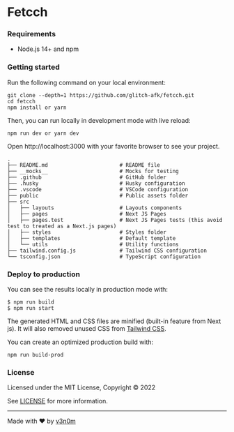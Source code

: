# Fetcch

### Requirements

- Node.js 14+ and npm

### Getting started

Run the following command on your local environment:

```shell
git clone --depth=1 https://github.com/glitch-afk/fetcch.git 
cd fetcch
npm install or yarn
```

Then, you can run locally in development mode with live reload:

```shell
npm run dev or yarn dev
```

Open http://localhost:3000 with your favorite browser to see your project.

```shell
.
├── README.md                       # README file
├── __mocks__                       # Mocks for testing
├── .github                         # GitHub folder
├── .husky                          # Husky configuration
├── .vscode                         # VSCode configuration
├── public                          # Public assets folder
├── src
│   ├── layouts                     # Layouts components
│   ├── pages                       # Next JS Pages
│   ├── pages.test                  # Next JS Pages tests (this avoid test to treated as a Next.js pages)
│   ├── styles                      # Styles folder
│   ├── templates                   # Default template
│   └── utils                       # Utility functions
├── tailwind.config.js              # Tailwind CSS configuration
└── tsconfig.json                   # TypeScript configuration
```

### Deploy to production

You can see the results locally in production mode with:

```shell
$ npm run build
$ npm run start
```

The generated HTML and CSS files are minified (built-in feature from Next js). It will also removed unused CSS from [Tailwind CSS](https://tailwindcss.com).

You can create an optimized production build with:

```shell
npm run build-prod
```


### License

Licensed under the MIT License, Copyright © 2022

See [LICENSE](LICENSE) for more information.

---

Made with ♥ by [v3n0m](https://twitter.com/v_3_n0m) 
